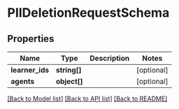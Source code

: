 # PIIDeletionRequestSchema

## Properties
Name | Type | Description | Notes
------------ | ------------- | ------------- | -------------
**learner_ids** | **string[]** |  | [optional] 
**agents** | **object[]** |  | [optional] 

[[Back to Model list]](../README.md#documentation-for-models) [[Back to API list]](../README.md#documentation-for-api-endpoints) [[Back to README]](../README.md)


